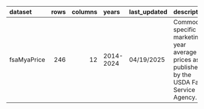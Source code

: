 
<!-- README.md is generated from README.Rmd. Please edit that file -->

| dataset | rows | columns | years | last_updated | description |
|:---|---:|---:|:---|:---|:---|
| fsaMyaPrice | 246 | 12 | 2014-2024 | 04/19/2025 | Commodity specific marketing year average prices as published by the USDA Farm Service Agency. |
